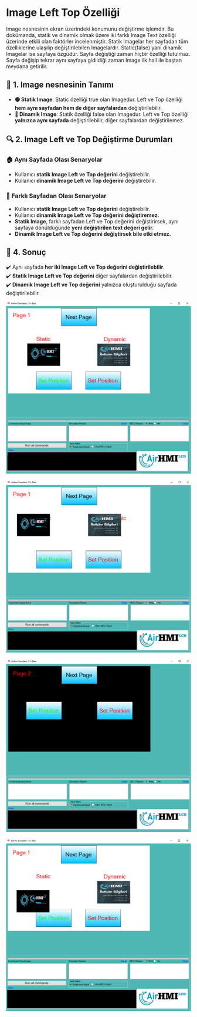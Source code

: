 # Image Left Top Özelliği

Image nesnesinin ekran üzerindeki konumunu değiştirme işlemdir. 
Bu dokümanda, statik ve dinamik olmak üzere iki farklı Image Text özelliği üzerinde etkili olan faktörler incelenmiştir.
Statik Imagelar her sayfadan tüm özelliklerine ulaşılıp değiştirilebilen Imagelardır. Static(false) yani dinamik Imagelar ise sayfaya özgüdür.
Sayfa değiştiği zaman hiçbir özelliği tutulmaz. Sayfa değişip tekrar aynı sayfaya gidildiği zaman Image ilk hali ile baştan meydana getirilir. 

## 📌 1. Image nesnesinin Tanımı
- **🟢 Statik Image**: Static özelliği true olan Imagedur. Left ve Top özelliği **hem aynı sayfadan hem de diğer sayfalardan** değiştirilebilir.
- **🔵 Dinamik Image**: Statik özelliği false olan Imagedur. Left ve Top özelliği **yalnızca aynı sayfada** değiştirilebilir, diğer sayfalardan değiştirilemez.

## 🔍 2. Image Left ve Top Değiştirme Durumları
### 🏠 Aynı Sayfada Olası Senaryolar
- Kullanıcı **statik Image Left ve Top değerini** değiştirebilir.
- Kullanıcı **dinamik Image Left ve Top değerini** değiştirebilir.


### 🔄 Farklı Sayfadan Olası Senaryolar
- Kullanıcı **statik Image Left ve Top değerini** değiştirebilir.
- Kullanıcı **dinamik Image Left ve Top değerini değiştiremez.**
- **Statik Image**, farklı sayfadan Left ve Top değerini değiştirirsek, aynı sayfaya dönüldüğünde **yeni değiştirilen text değeri gelir.**
- **Dinamik Image Left ve Top değerini değiştirsek bile etki etmez.**

## 🎯 4. Sonuç
✔️ Aynı sayfada **her iki Image Left ve Top değerini değiştirilebilir**.  
✔️ **Statik Image Left ve Top değerini** diğer sayfalardan değiştirilebilir.  
✔️ **Dinamik Image Left ve Top değerini** yalnızca oluşturulduğu sayfada değiştirilebilir.  


![Açıklama Metni](1.png)

![Açıklama Metni](2.png)

![Açıklama Metni](3.png)

![Açıklama Metni](4.png)

